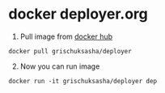 # docker deployer.org

1. Pull image from [docker hub](https://hub.docker.com/r/grischuksasha/deployer/)

`docker pull grischuksasha/deployer`

2. Now you can run image

`docker run -it grischuksasha/deployer dep`